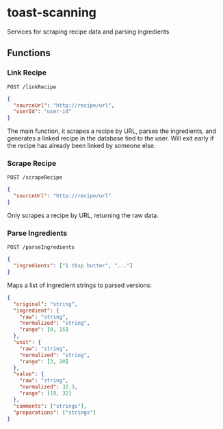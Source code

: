 # toast-scanning

Services for scraping recipe data and parsing ingredients

## Functions

### Link Recipe

`POST /linkRecipe`

```json
{
  "sourceUrl": "http://recipe/url",
  "userId": "user-id"
}
```

The main function, it scrapes a recipe by URL, parses the ingredients, and generates a linked recipe in the database tied to the user. Will exit early if the recipe has already been linked by someone else.

### Scrape Recipe

`POST /scrapeRecipe`

```json
{
  "sourceUrl": "http://recipe/url"
}
```

Only scrapes a recipe by URL, returning the raw data.

### Parse Ingredients

`POST /parseIngredients`

```json
{
  "ingredients": ["1 tbsp butter", "..."]
}
```

Maps a list of ingredient strings to parsed versions:

```json
{
  "original": "string",
  "ingredient": {
    "raw": "string",
    "normalized": "string",
    "range": [0, 15]
  },
  "unit": {
    "raw": "string",
    "normalized": "string",
    "range": [3, 20]
  },
  "value": {
    "raw": "string",
    "normalized": 32.3,
    "range": [19, 32]
  },
  "comments": ["strings"],
  "preparations": ["strings"]
}
```
